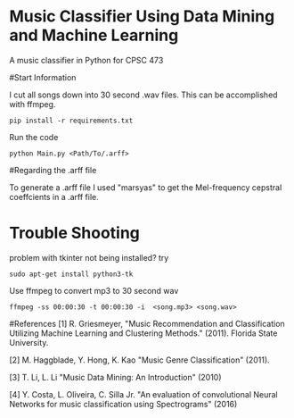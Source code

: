 # Music Classifier Using Data Mining and Machine Learning

A music classifier in Python for CPSC 473

#Start Information

I cut all songs down into 30 second .wav files.
This can be accomplished with ffmpeg. 

```
pip install -r requirements.txt 
```

Run the code
```
python Main.py <Path/To/.arff>
```

#Regarding the .arff file

To generate a .arff file I used "marsyas" to get the Mel-frequency cepstral coeffcients in a .arff file.


# Trouble Shooting
problem with tkinter not being installed? try
```
sudo apt-get install python3-tk
```

Use ffmpeg to convert mp3 to 30 second wav
```
ffmpeg -ss 00:00:30 -t 00:00:30 -i  <song.mp3> <song.wav>
```

#References
[1] R. Griesmeyer, "Music Recommendation and Classification Utilizing Machine Learning and Clustering Methods." (2011).
Florida State University.

[2] M. Haggblade, Y. Hong, K. Kao "Music Genre Classification" (2011).

[3] T. Li, L. Li "Music Data Mining: An Introduction" (2010)

[4] Y. Costa, L. Oliveira, C. Silla Jr. "An evaluation of convolutional Neural Networks for music classification using 
Spectrograms" (2016)




